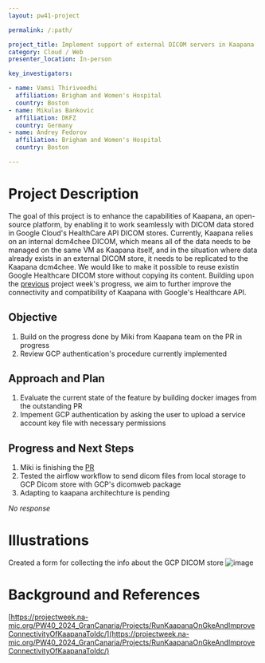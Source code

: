 ```yaml
---
layout: pw41-project

permalink: /:path/

project_title: Implement support of external DICOM servers in Kaapana
category: Cloud / Web
presenter_location: In-person

key_investigators:

- name: Vamsi Thiriveedhi
  affiliation: Brigham and Women's Hospital
  country: Boston
- name: Mikulas Bankovic
  affiliation: DKFZ
  country: Germany
- name: Andrey Fedorov
  affiliation: Brigham and Women's Hospital
  country: Boston

---
```


# Project Description

<!-- Add a short paragraph describing the project. -->

The goal of this project is to enhance the capabilities of Kaapana, an open-source platform, by enabling it to work seamlessly with DICOM data stored in Google Cloud's HealthCare API DICOM stores. Currently, Kaapana relies on an internal dcm4chee DICOM, which means all of the data needs to be managed on the same VM as Kaapana itself, and in the situation where data already exists in an external DICOM store, it needs to be replicated to the Kaapana dcm4chee. We would like to make it possible to reuse existin Google Healthcare DICOM store without copying its content. Building upon the [previous](https://projectweek.na-mic.org/PW40_2024_GranCanaria/Projects/RunKaapanaOnGkeAndImproveConnectivityOfKaapanaToIdc/) project week's progress, we aim to further improve the connectivity and compatibility of Kaapana with Google's Healthcare API.



## Objective

<!-- Describe here WHAT you would like to achieve (what you will have as end result). -->


1. Build on the progress done by Miki from Kaapana team on the PR in progress 
2. Review GCP authentication's procedure currently implemented




## Approach and Plan

<!-- Describe here HOW you would like to achieve the objectives stated above. -->


1. Evaluate the current state of the feature by building docker images from the outstanding PR
2. Impement GCP authentication by asking the user to upload a service account key file with necessary permissions 




## Progress and Next Steps

1. Miki is finishing the [PR](https://codebase.helmholtz.cloud/kaapana/kaapana/-/tree/feature/external_dicomweb_gcloud)
2. Tested the airflow workflow to send dicom files from local storage to GCP Dicom store with GCP's dicomweb package
3. Adapting to kaapana architechture is pending


_No response_



# Illustrations
Created a form for collecting the info about the GCP DICOM store
![image](https://github.com/NA-MIC/ProjectWeek/assets/115020590/c32c112e-3a8c-4d9d-a106-170beeab9bb3)




# Background and References

<!-- If you developed any software, include link to the source code repository.
     If possible, also add links to sample data, and to any relevant publications. -->


[https://projectweek.na-mic.org/PW40_2024_GranCanaria/Projects/RunKaapanaOnGkeAndImproveConnectivityOfKaapanaToIdc/](https://projectweek.na-mic.org/PW40_2024_GranCanaria/Projects/RunKaapanaOnGkeAndImproveConnectivityOfKaapanaToIdc/)

